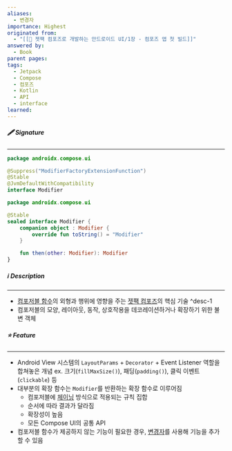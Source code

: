 ```yaml
---
aliases:
  - 변경자
importance: Highest
originated from:
  - "[[📘 젯팩 컴포즈로 개발하는 안드로이드 UI/1장 - 컴포즈 앱 첫 빌드]]"
answered by:
  - Book
parent pages: 
tags:
  - Jetpack
  - Compose
  - 컴포즈
  - Kotlin
  - API
  - interface
learned:
---
```

##### 🖋️ Signature
---
```Kotlin
package androidx.compose.ui

@Suppress("ModifierFactoryExtensionFunction")
@Stable
@JvmDefaultWithCompatibility
interface Modifier
```

```Kotlin
package androidx.compose.ui

@Stable
sealed interface Modifier {
    companion object : Modifier {
        override fun toString() = "Modifier"
    }

    fun then(other: Modifier): Modifier
}
```

##### ℹ️ Description
---
- [컴포저블 함수](컴포저블%20함수.md)의 외형과 행위에 영향을 주는 [젯팩 컴포즈](젯팩%20컴포즈.md)의 핵심 기술 ^desc-1
- 컴포저블의 모양, 레이아웃, 동작, 상호작용을 데코레이션하거나 확장하기 위한 불변 객체

##### ⭐️ Feature
---
- Android View 시스템의 `LayoutParams` + `Decorator` + Event Listener 역할을 합쳐놓은 개념
  ex. 크기(`fillMaxSize()`), 패딩(`padding()`), 클릭 이벤트(`clickable`) 등
- 대부분의 확장 함수는 `Modifier`를 반환하는 확장 함수로 이루어짐
	- 컴포저블에 [체이닝](체이닝.md) 방식으로 적용되는 규칙 집합
	- 순서에 따라 결과가 달라짐
	- 확장성이 높음
	- 모든 Compose UI의 공통 API
- 컴포저블 함수가 제공하지 않는 기능이 필요한 경우, [변경자](변경자.md)를 사용해 기능을 추가할 수 있음
